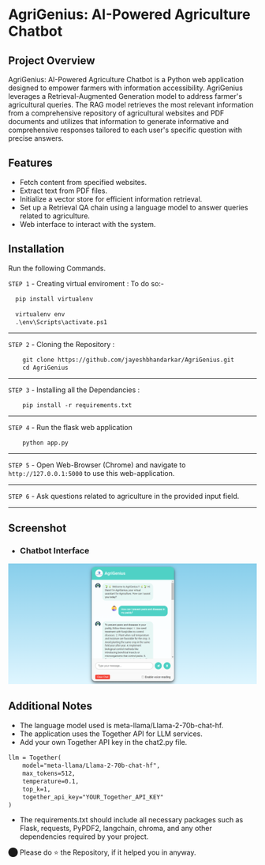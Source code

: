 # AgriGenius: AI-Powered Agriculture Chatbot

## Project Overview
AgriGenius: AI-Powered Agriculture Chatbot is a Python web application designed to empower farmers with information accessibility. AgriGenius leverages a Retrieval-Augmented Generation model to address farmer's agricultural queries. The RAG model retrieves the most relevant information from a comprehensive repository of agricultural websites and PDF documents and utilizes that information to generate informative and comprehensive responses tailored to each user's specific question with precise answers.

## Features

- Fetch content from specified websites.
- Extract text from PDF files.
- Initialize a vector store for efficient information retrieval.
- Set up a Retrieval QA chain using a language model to answer queries related to agriculture.
- Web interface to interact with the system.

## Installation

Run the following Commands.

`STEP 1` - Creating virtual enviroment :
To do so:-
```bash
  pip install virtualenv
```
```
  virtualenv env
  .\env\Scripts\activate.ps1
```
----
`STEP 2` - Cloning the Repository :
```
    git clone https://github.com/jayeshbhandarkar/AgriGenius.git
    cd AgriGenius
```
----
`STEP 3` - Installing all the Dependancies :

```
    pip install -r requirements.txt
```
---
`STEP 4` - Run the flask web application
```
    python app.py
```
---
`STEP 5` - Open Web-Browser (Chrome) and navigate to `http://127.0.0.1:5000` to use this web-application.

---
`STEP 6` - Ask questions related to agriculture in the provided input field.

---

## Screenshot
- ### Chatbot Interface
![Main Interface](static/interface.png)

## Additional Notes

- The language model used is meta-llama/Llama-2-70b-chat-hf.
- The application uses the Together API for LLM services.
- Add your own Together API key in the chat2.py file.
  
```
llm = Together(
	model="meta-llama/Llama-2-70b-chat-hf",
	max_tokens=512,
	temperature=0.1,
	top_k=1,
	together_api_key="YOUR_Together_API_KEY"
)
```

- The requirements.txt should include all necessary packages such as Flask, requests, PyPDF2, langchain, chroma, and any other dependencies required by your project.

⬤ Please do ⭐ the Repository, if it helped you in anyway.
